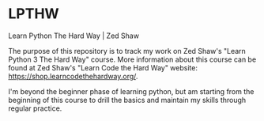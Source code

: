 # LPTHW
Learn Python The Hard Way | Zed Shaw

The purpose of this repository is to track my work on Zed Shaw's "Learn Python 3 The Hard Way" course.  More information about this course can be found at Zed Shaw's "Learn Code the Hard Way" website:  https://shop.learncodethehardway.org/.

I'm beyond the beginner phase of learning python, but am starting from the beginning of this course to drill the basics and maintain my skills through regular practice.

